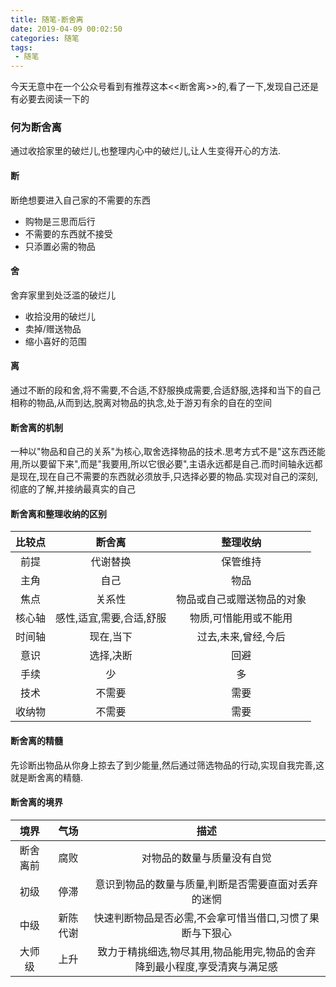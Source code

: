 ```yaml
---
title: 随笔-断舍离
date: 2019-04-09 00:02:50
categories: 随笔
tags:
 - 随笔
---
```

今天无意中在一个公众号看到有推荐这本<<断舍离>>的,看了一下,发现自己还是有必要去阅读一下的
<!--more-->
### 何为断舍离

通过收拾家里的破烂儿,也整理内心中的破烂儿,让人生变得开心的方法.

#### 断

断绝想要进入自己家的不需要的东西

* 购物是三思而后行
* 不需要的东西就不接受
* 只添置必需的物品

#### 舍

舍弃家里到处泛滥的破烂儿

* 收拾没用的破烂儿
* 卖掉/赠送物品
* 缩小喜好的范围

#### 离

通过不断的段和舍,将不需要,不合适,不舒服换成需要,合适舒服,选择和当下的自己相称的物品,从而到达,脱离对物品的执念,处于游刃有余的自在的空间

#### 断舍离的机制

一种以"物品和自己的关系"为核心,取舍选择物品的技术.思考方式不是"这东西还能用,所以要留下来",而是"我要用,所以它很必要",主语永远都是自己.而时间轴永远都是现在,现在自己不需要的东西就必须放手,只选择必要的物品.实现对自己的深刻,彻底的了解,并接纳最真实的自己

#### 断舍离和整理收纳的区别

| 比较点 | 断舍离 | 整理收纳 |
|:-----:|:-----:|:----:|
| 前提 | 代谢替换 | 保管维持 |
| 主角 | 自己 | 物品 |
| 焦点 | 关系性 | 物品或自己或赠送物品的对象 |
| 核心轴 | 感性,适宜,需要,合适,舒服 | 物质,可惜能用或不能用 |
| 时间轴 | 现在,当下 | 过去,未来,曾经,今后 |
| 意识 | 选择,决断 | 回避 |
| 手续 | 少 | 多 |
| 技术 | 不需要 | 需要 |
| 收纳物 | 不需要 | 需要 |

#### 断舍离的精髓

先诊断出物品从你身上掠去了到少能量,然后通过筛选物品的行动,实现自我完善,这就是断舍离的精髓.

#### 断舍离的境界

| 境界 | 气场 | 描述 |
|:-----:|:-----:|:----:|
| 断舍离前 | 腐败 | 对物品的数量与质量没有自觉 |
| 初级 | 停滞 | 意识到物品的数量与质量,判断是否需要直面对丢弃的迷惘 |
| 中级 | 新陈代谢 | 快速判断物品是否必需,不会拿可惜当借口,习惯了果断与下狠心 |
| 大师级 | 上升 | 致力于精挑细选,物尽其用,物品能用完,物品的舍弃降到最小程度,享受清爽与满足感 |
